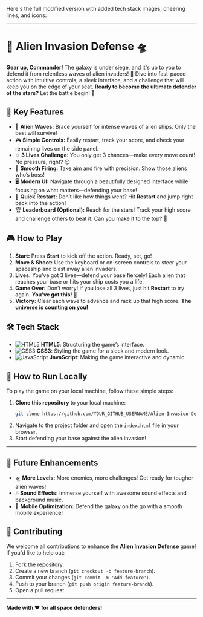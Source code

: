 Here's the full modified version with added tech stack images, cheering lines, and icons:

---

# 🚀 **Alien Invasion Defense** 🛸

**Gear up, Commander!** The galaxy is under siege, and it's up to you to defend it from relentless waves of alien invaders! 🌌 Dive into fast-paced action with intuitive controls, a sleek interface, and a challenge that will keep you on the edge of your seat. **Ready to become the ultimate defender of the stars?** Let the battle begin! 👾

## 🌟 **Key Features**  
- 👾 **Alien Waves:** Brace yourself for intense waves of alien ships. Only the best will survive!
- 🎮 **Simple Controls:** Easily restart, track your score, and check your remaining lives on the side panel.
- 💥 **3 Lives Challenge:** You only get 3 chances—make every move count! No pressure, right? 😉
- 🚀 **Smooth Firing:** Take aim and fire with precision. Show those aliens who’s boss!
- 🖥️ **Modern UI:** Navigate through a beautifully designed interface while focusing on what matters—defending your base!
- 🔄 **Quick Restart:** Don’t like how things went? Hit **Restart** and jump right back into the action!
- 🏆 **Leaderboard (Optional):** Reach for the stars! Track your high score and challenge others to beat it. Can you make it to the top? 🥇

## 🎮 **How to Play**
1. **Start:** Press **Start** to kick off the action. Ready, set, go!
2. **Move & Shoot:** Use the keyboard or on-screen controls to steer your spaceship and blast away alien invaders.
3. **Lives:** You’ve got 3 lives—defend your base fiercely! Each alien that reaches your base or hits your ship costs you a life.
4. **Game Over:** Don’t worry! If you lose all 3 lives, just hit **Restart** to try again. **You’ve got this!** 💪
5. **Victory:** Clear each wave to advance and rack up that high score. **The universe is counting on you!**

## 🛠️ **Tech Stack**  
- ![HTML5](https://img.icons8.com/color/48/000000/html-5.png) **HTML5**: Structuring the game’s interface.  
- ![CSS3](https://img.icons8.com/color/48/000000/css3.png) **CSS3**: Styling the game for a sleek and modern look.  
- ![JavaScript](https://img.icons8.com/color/48/000000/javascript.png) **JavaScript**: Making the game interactive and dynamic.  


## 🚀 **How to Run Locally**

To play the game on your local machine, follow these simple steps:

1. **Clone this repository** to your local machine:
   ```bash
   git clone https://github.com/YOUR_GITHUB_USERNAME/Alien-Invasion-Defense.git

2. Navigate to the project folder and open the `index.html` file in your browser.
3. Start defending your base against the alien invasion!

---
## 🔮 **Future Enhancements**  
- 🛸 **More Levels:** More enemies, more challenges! Get ready for tougher alien waves!
- 🎶 **Sound Effects:** Immerse yourself with awesome sound effects and background music.
- 📱 **Mobile Optimization:** Defend the galaxy on the go with a smooth mobile experience!

## 🤝 Contributing

We welcome all contributions to enhance the **Alien Invasion Defense** game! If you'd like to help out:

1. Fork the repository.
2. Create a new branch (`git checkout -b feature-branch`).
3. Commit your changes (`git commit -m 'Add feature'`).
4. Push to your branch (`git push origin feature-branch`).
5. Open a pull request.

---

**Made with ❤️ for all space defenders!**  

